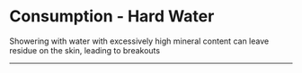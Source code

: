 # Consumption - Hard Water

Showering with water with excessively high mineral content can leave residue on the skin, leading to breakouts

---

